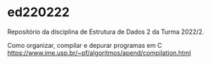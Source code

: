 # ed220222
Repositório da disciplina de Estrutura de Dados 2 da Turma 2022/2.

Como organizar, compilar e depurar programas em C 
https://www.ime.usp.br/~pf/algoritmos/apend/compilation.html